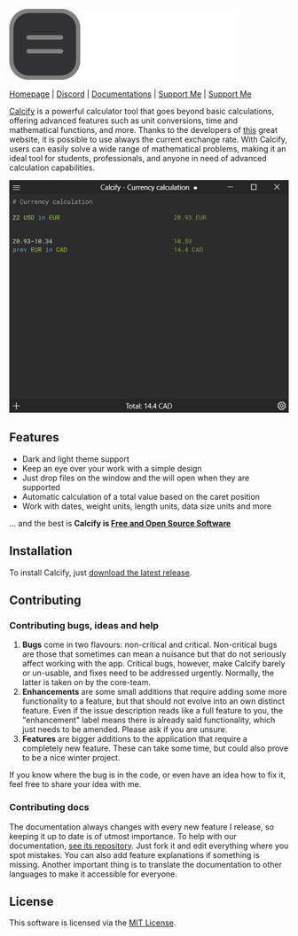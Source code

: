![Calcify](resources/calcify.png "Calcify")


[Homepage](https://tonif03.github.io/prod/calcify) | [Discord](https://discord.gg/MfHHgYtWub) | [Documentations]() | [Support Me](https://www.buymeacoffee.com/tonif03) | [Support Me](https://buymeacoffee.com/tonif03)


[Calcify](https://tonif03.github.io/prod/calcify) is a powerful calculator tool that goes beyond basic calculations, offering advanced features such as unit conversions, time and mathematical functions, and more. Thanks to the developers of [this](https://frankfurter.app) great website, it is possible to use always the current exchange rate. With Calcify, users can easily solve a wide range of mathematical problems, making it an ideal tool for students, professionals, and anyone in need of advanced calculation capabilities.

![Currency calculation](resources/1.png)

## Features

* Dark and light theme support
* Keep an eye over your work with a simple design
* Just drop files on the window and the will open when they are supported
* Automatic calculation of a total value based on the caret position
* Work with dates, weight units, length units, data size units and more

… and the best is **Calcify is [Free and Open Source Software](https://en.wikipedia.org/wiki/Free_and_open-source_software)**

## Installation

To install Calcify, just [download the latest release](https://github.com/ToniF03/Calcify/releases/latest).

## Contributing

### Contributing bugs, ideas and help
1.  **Bugs** come in two flavours: non-critical and critical. Non-critical bugs are those that sometimes can mean a nuisance but that do not seriously affect working with the app. Critical bugs, however, make Calcify barely or un-usable, and fixes need to be addressed urgently. Normally, the latter is taken on by the core-team.
2.  **Enhancements** are some small additions that require adding some more functionality to a feature, but that should not evolve into an own distinct feature. Even if the issue description reads like a full feature to you, the "enhancement" label means there is already said functionality, which just needs to be amended. Please ask if you are unsure.
3.  **Features** are bigger additions to the application that require a completely new feature. These can take some time, but could also prove to be a nice winter project.

If you know where the bug is in the code, or even have an idea how to fix it, feel free to share your idea with me.

### Contributing docs
The documentation always changes with every new feature I release, so keeping it up to date is of utmost importance. To help with our documentation, [see its repository](https://github.com/tonif03/calcify-docs). Just fork it and edit everything where you spot mistakes. You can also add feature explanations if something is missing.
Another important thing is to translate the documentation to other languages to make it accessible for everyone.

## License

This software is licensed via the [MIT License](https://spdx.org/licenses/MIT.html).
